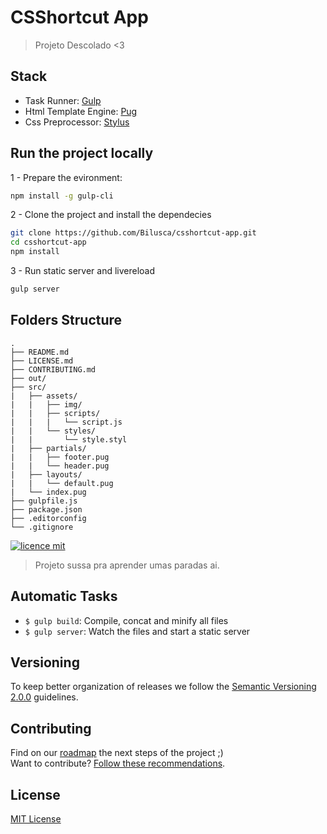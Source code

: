 # CSShortcut App

> Projeto Descolado <3

## Stack

- Task Runner: [Gulp](http://gulpjs.com/)
- Html Template Engine: [Pug](https://pugjs.org/api/getting-started.html)
- Css Preprocessor: [Stylus](http://stylus-lang.com)

## Run the project locally

1 - Prepare the evironment:

```sh
npm install -g gulp-cli
```

2 - Clone the project and install the dependecies

```sh
git clone https://github.com/Bilusca/csshortcut-app.git
cd csshortcut-app
npm install
``` 

3 - Run static server and livereload

```sh
gulp server
```

## Folders Structure

	.
	├── README.md
	├── LICENSE.md
	├── CONTRIBUTING.md
	├── out/
	├── src/
	|   ├── assets/
	|   |   ├── img/
	|   |   ├── scripts/
	|   |   |   └── script.js
	|   |   └── styles/
	|   |       └── style.styl
	|   ├── partials/
	|   |   ├── footer.pug
	|   |   └── header.pug
	|   ├── layouts/
	|   |   └── default.pug
	|   └── index.pug
	├── gulpfile.js
	├── package.json
	├── .editorconfig
	└── .gitignore


[![licence mit](https://img.shields.io/badge/licence-MIT-blue.svg)](https://github.com/Bilusca/csshortcut-app/blob/master/LICENSE.md)

> Projeto sussa pra aprender umas paradas ai.

## Automatic Tasks

- `$ gulp build`: Compile, concat and minify all files
- `$ gulp server`: Watch the files and start a static server

## Versioning

To keep better organization of releases we follow the [Semantic Versioning 2.0.0](http://semver.org/) guidelines.

## Contributing
Find on our [roadmap](https://github.com/Bilusca/csshortcut-app/issues/1) the next steps of the project ;)
<br>
Want to contribute? [Follow these recommendations](https://github.com/Bilusca/csshortcut-app/blob/master/CONTRIBUTING.md).

## License
[MIT License](https://github.com/Bilusca/csshortcut-app/blob/master/LICENSE.md)